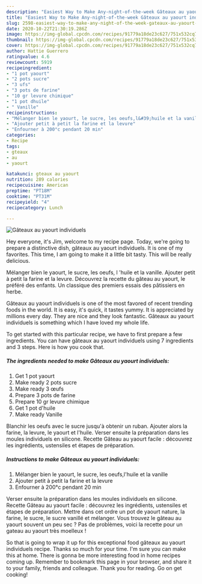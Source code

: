 ```yaml
---
description: "Easiest Way to Make Any-night-of-the-week Gâteaux au yaourt individuels"
title: "Easiest Way to Make Any-night-of-the-week Gâteaux au yaourt individuels"
slug: 2598-easiest-way-to-make-any-night-of-the-week-gateaux-au-yaourt-individuels
date: 2020-10-22T21:30:19.286Z
image: https://img-global.cpcdn.com/recipes/91779a18de23c627/751x532cq70/gateaux-au-yaourt-individuels-photo-principale-de-la-recette.jpg
thumbnail: https://img-global.cpcdn.com/recipes/91779a18de23c627/751x532cq70/gateaux-au-yaourt-individuels-photo-principale-de-la-recette.jpg
cover: https://img-global.cpcdn.com/recipes/91779a18de23c627/751x532cq70/gateaux-au-yaourt-individuels-photo-principale-de-la-recette.jpg
author: Hattie Guerrero
ratingvalue: 4.6
reviewcount: 5919
recipeingredient:
- "1 pot yaourt"
- "2 pots sucre"
- "3 ufs"
- "3 pots de farine"
- "10 gr levure chimique"
- "1 pot dhuile"
- " Vanille"
recipeinstructions:
- "Mélanger bien le yaourt, le sucre, les oeufs,l&#39;huile et la vanille"
- "Ajouter petit à petit la farine et la levure"
- "Enfourner à 200°c pendant 20 min"
categories:
- Recipe
tags:
- gteaux
- au
- yaourt

katakunci: gteaux au yaourt 
nutrition: 289 calories
recipecuisine: American
preptime: "PT18M"
cooktime: "PT31M"
recipeyield: "4"
recipecategory: Lunch

---
```



![Gâteaux au yaourt individuels](https://img-global.cpcdn.com/recipes/91779a18de23c627/751x532cq70/gateaux-au-yaourt-individuels-photo-principale-de-la-recette.jpg)

Hey everyone, it's Jim, welcome to my recipe page. Today, we're going to prepare a distinctive dish, gâteaux au yaourt individuels. It is one of my favorites. This time, I am going to make it a little bit tasty. This will be really delicious.

Mélanger bien le yaourt, le sucre, les oeufs, l &#39;huile et la vanille. Ajouter petit à petit la farine et la levure. Découvrez la recette du gâteau au yaourt, le préféré des enfants. Un classique des premiers essais des pâtissiers en herbe.

Gâteaux au yaourt individuels is one of the most favored of recent trending foods in the world. It is easy, it's quick, it tastes yummy. It is appreciated by millions every day. They are nice and they look fantastic. Gâteaux au yaourt individuels is something which I have loved my whole life.


To get started with this particular recipe, we have to first prepare a few ingredients. You can have gâteaux au yaourt individuels using 7 ingredients and 3 steps. Here is how you cook that.

<!--inarticleads1-->

##### The ingredients needed to make Gâteaux au yaourt individuels:

1. Get 1 pot yaourt
1. Make ready 2 pots sucre
1. Make ready 3 œufs
1. Prepare 3 pots de farine
1. Prepare 10 gr levure chimique
1. Get 1 pot d&#39;huile
1. Make ready  Vanille


Blanchir les oeufs avec le sucre jusqu&#39;à obtenir un ruban. Ajouter alors la farine, la levure, le yaourt et l&#39;huile. Verser ensuite la préparation dans les moules individuels en silicone. Recette Gâteau au yaourt facile : découvrez les ingrédients, ustensiles et étapes de préparation. 

<!--inarticleads2-->

##### Instructions to make Gâteaux au yaourt individuels:

1. Mélanger bien le yaourt, le sucre, les oeufs,l&#39;huile et la vanille
1. Ajouter petit à petit la farine et la levure
1. Enfourner à 200°c pendant 20 min


Verser ensuite la préparation dans les moules individuels en silicone. Recette Gâteau au yaourt facile : découvrez les ingrédients, ustensiles et étapes de préparation. Mettre dans cet ordre un pot de yaourt nature, la farine, le sucre, le sucre vanillé et mélanger. Vous trouvez le gâteau au yaourt souvent un peu sec ? Pas de problèmes, voici la recette pour un gateau au yaourt très moelleux ! 

So that is going to wrap it up for this exceptional food gâteaux au yaourt individuels recipe. Thanks so much for your time. I'm sure you can make this at home. There is gonna be more interesting food in home recipes coming up. Remember to bookmark this page in your browser, and share it to your family, friends and colleague. Thank you for reading. Go on get cooking!

